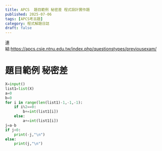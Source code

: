 ```yaml
---
title: APCS  題目範例 秘密差 程式設計實作題 
published: 2025-07-06
tags: [APCS考古題]
category: 程式解題日誌
draft: false
---
```


連結:https://apcs.csie.ntnu.edu.tw/index.php/questionstypes/previousexam/
#  題目範例 秘密差
```python
X=input()
list1=list(X)
a=0
b=0
for i in range(len(list1)-1,-1,-1):
    if i%2==0:
        b+=int(list1[i])
    else:
        a+=int(list1[i])
j=a-b
if j<0:
    print(-j,"\n")
else:
    print(j,"\n")

```

